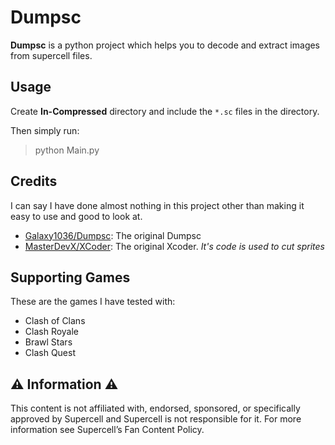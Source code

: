 # Dumpsc

**Dumpsc** is a python project which helps you to decode and extract images from supercell files.

## Usage

Create **In-Compressed** directory and include the `*.sc` files in the directory.

Then simply run:
> python Main.py

## Credits

I can say I have done almost nothing in this project other than making it easy to use and good to look at.

- [Galaxy1036/Dumpsc](https://github.com/Galaxy1036/Dumpsc): The original Dumpsc
- [MasterDevX/XCoder](https://github.com/MasterDevX/XCoder): The original Xcoder. _It's code is used to cut sprites_

## Supporting Games

These are the games I have tested with:

- Clash of Clans
- Clash Royale
- Brawl Stars
- Clash Quest

## ⚠️ Information ⚠️

This content is not affiliated with, endorsed, sponsored, or specifically approved by Supercell and Supercell is not responsible for it. For more information see Supercell’s Fan Content Policy.
